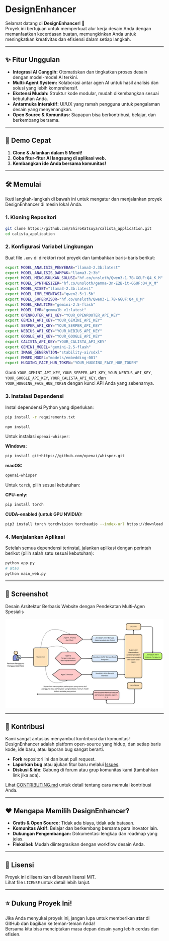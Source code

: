 # DesignEnhancer

Selamat datang di **DesignEnhancer**! 🚀  
Proyek ini bertujuan untuk memperkuat alur kerja desain Anda dengan memanfaatkan kecerdasan buatan, memungkinkan Anda untuk meningkatkan kreativitas dan efisiensi dalam setiap langkah.

---

## ✨ Fitur Unggulan

- **Integrasi AI Canggih:** Otomatiskan dan tingkatkan proses desain dengan model-model AI terkini.
- **Multi-Agent System:** Kolaborasi antar agen AI untuk hasil analisis dan solusi yang lebih komprehensif.
- **Ekstensi Mudah:** Struktur kode modular, mudah dikembangkan sesuai kebutuhan Anda.
- **Antarmuka Interaktif:** UI/UX yang ramah pengguna untuk pengalaman desain yang menyenangkan.
- **Open Source & Komunitas:** Siapapun bisa berkontribusi, belajar, dan berkembang bersama.

---

## 🚀 Demo Cepat

1. **Clone & Jalankan dalam 5 Menit!**
2. **Coba fitur-fitur AI langsung di aplikasi web.**
3. **Kembangkan ide Anda bersama komunitas!**

---

## 🛠️ Memulai

Ikuti langkah-langkah di bawah ini untuk mengatur dan menjalankan proyek DesignEnhancer di mesin lokal Anda.

### 1. Kloning Repositori
```bash
git clone https://github.com/ShiroKatsuya/calista_application.git
cd calista_application
```

### 2. Konfigurasi Variabel Lingkungan

Buat file `.env` di direktori root proyek dan tambahkan baris-baris berikut:

```bash
export MODEL_ANALISIS_PENYEBAB="llama3-2.3b:latest"
export MODEL_ANALISIS_DAMPAK="llama3.2:3b"
export MODEL_MENGUSULKAN_SOLUSI="hf.co/unsloth/Qwen3-1.7B-GGUF:Q4_K_M"
export MODEL_SYNTHESIZER="hf.co/unsloth/gemma-3n-E2B-it-GGUF:Q4_K_M"
export MODEL_RISET="llama3-2.3b:latest"
export MODEL_IMPLEMENTASI="qwen2.5:1.5b"
export MODEL_SUPERVISOR="hf.co/unsloth/Qwen3-1.7B-GGUF:Q4_K_M"
export MODEL_REALTIME="gemini-2.5-flash"
export MODEL_IVR="gemma1b_v1:latest"
export OPENROUTER_API_KEY="YOUR_OPENROUTER_API_KEY"
export GEMINI_API_KEY="YOUR_GEMINI_API_KEY"
export SERPER_API_KEY="YOUR_SERPER_API_KEY"
export NEBIUS_API_KEY="YOUR_NEBIUS_API_KEY"
export GOOGLE_API_KEY="YOUR_GOOGLE_API_KEY"
export CALISTA_API_KEY="YOUR_CALISTA_API_KEY"
export GEMINI_MODEL="gemini-2.5-flash"
export IMAGE_GENERATION="stability-ai/sdxl"
export EMBED_MODEL="models/embedding-001"
export HUGGING_FACE_HUB_TOKEN="YOUR_HUGGING_FACE_HUB_TOKEN"
```

Ganti `YOUR_GEMINI_API_KEY`, `YOUR_SERPER_API_KEY`, `YOUR_NEBIUS_API_KEY`, `YOUR_GOOGLE_API_KEY`, `YOUR_CALISTA_API_KEY`, dan `YOUR_HUGGING_FACE_HUB_TOKEN` dengan kunci API Anda yang sebenarnya.

### 3. Instalasi Dependensi

Instal dependensi Python yang diperlukan:

```bash
pip install -r requirements.txt
```

```bash
npm install
```

Untuk instalasi `openai-whisper`:

**Windows:**
```bash
pip install git+https://github.com/openai/whisper.git
```

**macOS:**
```bash
openai-whisper
```

Untuk `torch`, pilih sesuai kebutuhan:

**CPU-only:**
```bash
pip install torch
```

**CUDA-enabled (untuk GPU NVIDIA):**
```bash
pip3 install torch torchvision torchaudio --index-url https://download.pytorch.org/whl/cu128
```

### 4. Menjalankan Aplikasi

Setelah semua dependensi terinstal, jalankan aplikasi dengan perintah berikut (pilih salah satu sesuai kebutuhan):

```bash
python app.py
# atau
python main_web.py
```

---

## 📸 Screenshot

Desain Arsitektur Berbasis Website dengan Pendekatan Multi‑Agen Spesialis

![Multi Agent](multi_agent.jpg)


---

## 🤝 Kontribusi

Kami sangat antusias menyambut kontribusi dari komunitas!  
DesignEnhancer adalah platform open-source yang hidup, dan setiap baris kode, ide baru, atau laporan bug sangat berarti.

- **Fork** repositori ini dan buat pull request.
- **Laporkan bug** atau ajukan fitur baru melalui [Issues](https://github.com/ShiroKatsuya/calista_application/issues).
- **Diskusi & ide**: Gabung di forum atau grup komunitas kami (tambahkan link jika ada).

Lihat [CONTRIBUTING.md](CONTRIBUTING.md) untuk detail tentang cara memulai kontribusi Anda.

---

## ❤️ Mengapa Memilih DesignEnhancer?

- **Gratis & Open Source:** Tidak ada biaya, tidak ada batasan.
- **Komunitas Aktif:** Belajar dan berkembang bersama para inovator lain.
- **Dukungan Pengembangan:** Dokumentasi lengkap dan roadmap yang jelas.
- **Fleksibel:** Mudah diintegrasikan dengan workflow desain Anda.

---

## 📄 Lisensi

Proyek ini dilisensikan di bawah lisensi MIT.  
Lihat file `LICENSE` untuk detail lebih lanjut.

---

## ⭐ Dukung Proyek Ini!

Jika Anda menyukai proyek ini, jangan lupa untuk memberikan **star** di GitHub dan bagikan ke teman-teman Anda!  
Bersama kita bisa menciptakan masa depan desain yang lebih cerdas dan efisien.
